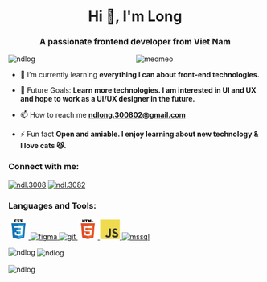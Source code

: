 <h1 align="center">Hi 👋, I'm Long</h1>
<h3 align="center">A passionate frontend developer from Viet Nam</h3>
<img align="right" alt="meomeo" width="250" src="https://user-images.githubusercontent.com/102477140/215768914-e3129899-6e50-4a33-bbaa-cc730c61a4b4.png">
<p align="left"> <img src="https://komarev.com/ghpvc/?username=ndlog&label=Profile%20views&color=0e75b6&style=flat" alt="ndlog" /> </p>

- 🌱 I’m currently learning **everything I can about front-end technologies.**

- 🎯 Future Goals: **Learn more technologies. I am interested in UI and UX and hope to work as a UI/UX designer in the future.**

- 📫 How to reach me **ndlong.300802@gmail.com**

- ⚡ Fun fact **Open and amiable. I enjoy learning about new technology & I love cats 😼.**

<h3 align="left">Connect with me:</h3>
<p align="left">
<a href="https://fb.com/ndl.3008" target="blank"><img align="center" src="https://raw.githubusercontent.com/rahuldkjain/github-profile-readme-generator/master/src/images/icons/Social/facebook.svg" alt="ndl.3008" height="30" width="40" /></a>
<a href="https://instagram.com/ndl.3082" target="blank"><img align="center" src="https://raw.githubusercontent.com/rahuldkjain/github-profile-readme-generator/master/src/images/icons/Social/instagram.svg" alt="ndl.3082" height="30" width="40" /></a>
</p>

<h3 align="left">Languages and Tools:</h3>
<p align="left"> <a href="https://www.w3schools.com/css/" target="_blank" rel="noreferrer"> <img src="https://raw.githubusercontent.com/devicons/devicon/master/icons/css3/css3-original-wordmark.svg" alt="css3" width="40" height="40"/> </a> <a href="https://www.figma.com/" target="_blank" rel="noreferrer"> <img src="https://www.vectorlogo.zone/logos/figma/figma-icon.svg" alt="figma" width="40" height="40"/> </a> <a href="https://git-scm.com/" target="_blank" rel="noreferrer"> <img src="https://www.vectorlogo.zone/logos/git-scm/git-scm-icon.svg" alt="git" width="40" height="40"/> </a> <a href="https://www.w3.org/html/" target="_blank" rel="noreferrer"> <img src="https://raw.githubusercontent.com/devicons/devicon/master/icons/html5/html5-original-wordmark.svg" alt="html5" width="40" height="40"/> </a> <a href="https://developer.mozilla.org/en-US/docs/Web/JavaScript" target="_blank" rel="noreferrer"> <img src="https://raw.githubusercontent.com/devicons/devicon/master/icons/javascript/javascript-original.svg" alt="javascript" width="40" height="40"/> </a> <a href="https://www.microsoft.com/en-us/sql-server" target="_blank" rel="noreferrer"> <img src="https://www.svgrepo.com/show/303229/microsoft-sql-server-logo.svg" alt="mssql" width="40" height="40"/> </a> </p>

<p><img align="left" src="https://github-readme-stats.vercel.app/api/top-langs?username=ndlog&show_icons=true&locale=en&layout=compact" alt="ndlog" /></p>

<p>&nbsp;<img align="center" src="https://github-readme-stats.vercel.app/api?username=ndlog&show_icons=true&locale=en" alt="ndlog" /></p>

<p><img align="center" src="https://github-readme-streak-stats.herokuapp.com/?user=ndlog&" alt="ndlog" /></p>
